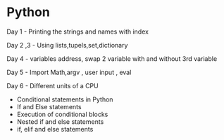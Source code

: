 # Python

Day 1 - Printing the strings and names with index

Day 2 ,3 - Using lists,tupels,set,dictionary

Day 4 - variables address, swap 2 variable with and without 3rd variable

Day 5 - Import Math,argv , user input , eval  

Day 6 -  Different units of a CPU
- Conditional statements in Python
- If and Else statements
- Execution of conditional blocks
- Nested if and else statements
- if, elif and else statements

